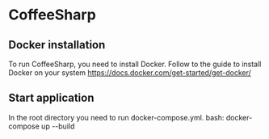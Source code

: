 # CoffeeSharp
## Docker installation
To run CoffeeSharp, you need to install Docker.
Follow to the guide to install Docker on your system https://docs.docker.com/get-started/get-docker/

## Start application
In the root directory you need to run docker-compose.yml.
bash: docker-compose up --build


